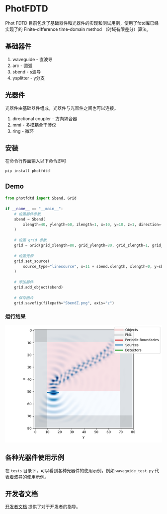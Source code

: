 # PhotFDTD

Phot FDTD 目前包含了基础器件和光器件的实现和测试用例，使用了fdtd库已经实现了的 Finite-difference time-domain method （时域有限差分）算法。

## 基础器件

1. waveguide - 直波导
2. arc - 圆弧
3. sbend - s波导
4. ysplitter - y分支

## 光器件

光器件由基础器件组成，光器件与光器件之间也可以连接。

1. directional coupler - 方向耦合器
2. mmi - 多模耦合干涉仪
3. ring - 微环

## 安装

在命令行界面输入以下命令即可

```shell
pip install photfdtd
```

## Demo

```python
from photfdtd import Sbend, Grid

if __name__ == "__main__":
    # 设置器件参数
    sbend = Sbend(
        xlength=40, ylength=60, zlength=1, x=10, y=10, z=1, direction=-1, width=10, refractive_index=1.7, name="sbend"
    )

    # 设置 grid 参数
    grid = Grid(grid_xlength=80, grid_ylength=80, grid_zlength=1, grid_spacing=155e-9, total_time=200, pml_width=10)

    # 设置光源
    grid.set_source(
        source_type="linesource", x=11 + sbend.xlength, xlength=0, y=sbend.y, ylength=10, period=1550e-9 / 299792458
    )

    # 添加器件
    grid.add_object(sbend)

    # 保存图片
    grid.savefig(filepath="SbendZ.png", axis="z")

```

### 运行结果

![SbendZ](./docs/figures/SbendZ.png)

## 各种光器件使用示例

在 `tests` 目录下，可以看到各种光器件的使用示例，例如 `waveguide_test.py` 代表着波导的使用示例。

## 开发者文档

[开发者文档](docs/developer-guide.md) 提供了对于开发者的指导。
